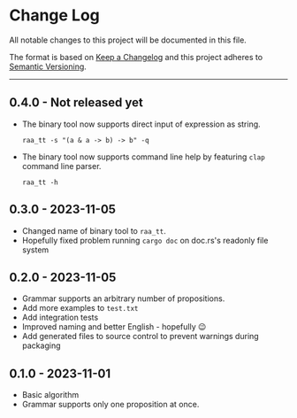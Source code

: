 # Change Log

All notable changes to this project will be documented in this file.

The format is based on [Keep a Changelog](http://keepachangelog.com/)
and this project adheres to [Semantic Versioning](http://semver.org/).

---

## 0.4.0 - Not released yet

* The binary tool now supports direct input of expression as string.
    ```shell
    raa_tt -s "(a & a -> b) -> b" -q
    ```
* The binary tool now supports command line help by featuring `clap` command line parser.
    ```shell
    raa_tt -h
    ```

## 0.3.0 - 2023-11-05

* Changed name of binary tool to `raa_tt`.
* Hopefully fixed problem running `cargo doc` on doc.rs's readonly file system

## 0.2.0 - 2023-11-05

* Grammar supports an arbitrary number of propositions.
* Add more examples to `test.txt`
* Add integration tests
* Improved naming and better English - hopefully 😉
* Add generated files to source control to prevent warnings during packaging

## 0.1.0 - 2023-11-01

* Basic algorithm
* Grammar supports only one proposition at once.
